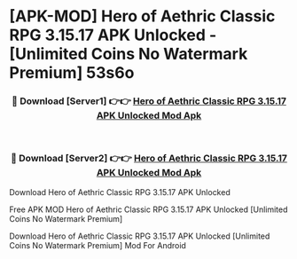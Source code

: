 # [APK-MOD] Hero of Aethric Classic RPG 3.15.17 APK Unlocked - [Unlimited Coins No Watermark Premium] 53s6o



<div align="center">
<h3>🔴 Download [Server1] 👉👉 <a href="https://momento.my/?title=Hero_of_Aethric_Classic_RPG_3.15.17_APK_Unlocked">Hero of Aethric Classic RPG 3.15.17 APK Unlocked Mod Apk</a></h3><br>

<h3>🔴 Download [Server2] 👉👉 <a href="https://momento.my/?title=Hero_of_Aethric_Classic_RPG_3.15.17_APK_Unlocked">Hero of Aethric Classic RPG 3.15.17 APK Unlocked Mod Apk</a></h3>
</div>



Download Hero of Aethric Classic RPG 3.15.17 APK Unlocked 

Free APK MOD Hero of Aethric Classic RPG 3.15.17 APK Unlocked [Unlimited Coins No Watermark Premium]

Download Hero of Aethric Classic RPG 3.15.17 APK Unlocked [Unlimited Coins No Watermark Premium] Mod For Android
